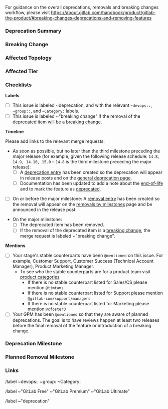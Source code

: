 For guidance on the overall deprecations, removals and breaking changes workflow, please visit https://about.gitlab.com/handbook/product/gitlab-the-product/#breaking-changes-deprecations-and-removing-features

<!-- Use this template as a starting point for deprecations. -->

### Deprecation Summary

<!--
This should contain a brief description of the feature or functionality that is deprecated. The description should clearly state the potential impact of the deprecation to end users.

It is recommended that you link to the documentation.

The description of the deprecation should state what actions the user should take to rectify the behavior. If the deprecation is scheduled for an upcoming release, the content should remain in the deprecations documentation page until it has been completed. For example, if a deprecation is announced in 14.9 and scheduled to be completed in 15.0, the same content would be included in the documentation for 14.9, 14.10, and 15.0.
-->

### Breaking Change

<!-- Does this MR contain a breaking change? If yes:
- Add the ~"breaking change" label to this issue.
- Add instructions for how users can update their workflow. -->

### Affected Topology

<!--
Who is affected by this deprecation, Self-managed users, SaaS users, or both? This is especially important when nearing the annual major release where breaking changes and removals are typically introduced. These changes might be seen on GitLab.com before the official release date.
-->

### Affected Tier

<!--
Which tier is this feature available in?

* Free
* Premium
* Ultimate
-->

### Checklists

**Labels**

- [ ] This issue is labeled ~deprecation, and with the relevant `~devops::`, `~group::`, and `~Category:` labels.
- [ ] This issue is labeled  ~"breaking change" if the removal of the deprecated item will be a [breaking change](https://about.gitlab.com/handbook/product/gitlab-the-product/#examples-of-breaking-changes).

**Timeline**

Please add links to the relevant merge requests.

- As soon as possible, but no later than the third milestone preceding the major release (for example, given the following release schedule: `14.8, 14.9, 14.10, 15.0` – `14.8` is the third milestone preceding the major release):
    - [ ] A [deprecation entry](https://about.gitlab.com/handbook/marketing/blog/release-posts/#creating-a-deprecation-entry) has been created so the deprecation will appear in release posts and on the [general deprecation page](https://docs.gitlab.com/ee/update/deprecations).
    - [ ] Documentation has been updated to add a note about the [end-of-life](https://docs.gitlab.com/ee/development/documentation/styleguide/#end-of-life-for-features-or-products) and to mark the feature as [deprecated](https://docs.gitlab.com/ee/development/documentation/styleguide/#deprecated-features).
- [ ] On or before the major milestone: A [removal entry](https://about.gitlab.com/handbook/marketing/blog/release-posts/#removals) has been created so the removal will appear on the [removals by milestones](https://docs.gitlab.com/ee/update/removals) page and be announced in the release post.
- On the major milestone:
    - [ ] The deprecated item has been removed.
    - [ ] If the removal of the deprecated item is a [breaking change](https://about.gitlab.com/handbook/product/gitlab-the-product/#examples-of-breaking-changes), the merge request is labeled ~"breaking change".

**Mentions**

- [ ] Your stage's stable counterparts have been `@mentioned`  on this issue. For example, Customer Support, Customer Success (Technical Account Manager), Product Marketing Manager.
  - To see who the stable counterparts are for a product team visit [product categories](https://about.gitlab.com/handbook/product/categories/)
       - If there is no stable counterpart listed for Sales/CS please mention `@timtams`
       - If there is no stable counterpart listed for Support please mention `@gitlab-com/support/managers`
       - If there is no stable counterpart listed for Marketing please mention `@cfoster3`
- [ ] Your GPM has been `@mentioned` so that they are aware of planned deprecations. The goal is to have reviews happen at least two releases before the final removal of the feature or introduction of a breaking change.

### Deprecation Milestone

<!-- In which milestone will this deprecation be announced ? -->

### Planned Removal Milestone

<!-- In which milestone will the feature or functionality be removed and announced? -->

### Links

<!--
Add links to any relevant documentation or code that will provide additional details or clarity regarding the planned change.

This issue is the main SSOT for the deprecations and removals process. Be sure to link all
issues and MRs related to this deprecation/removal to this issue. This can include removal
issues that were created ahead of time, and the MRs doing the actual deprecation/removal work.
-->

<!-- Label reminders - you should have one of each of the following labels.
Use the following resources to find the appropriate labels:
- https://gitlab.com/gitlab-org/gitlab/-/labels
- https://about.gitlab.com/handbook/product/categories/features/
-->

<!-- Populate the Section, Group, and Category -->
/label ~devops:: ~group: ~Category:

<!-- Choose the Pricing Tier(s) -->
/label  ~"GitLab Free" ~"GitLab Premium" ~"GitLab Ultimate"

<!-- Identifies that this Issue is related to deprecating a feature -->
/label ~"deprecation"

<!-- Add the ~"breaking change" label to this issue if necessary -->
